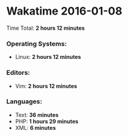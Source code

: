 # Wakatime 2016-01-08

Time Total: **2 hours 12 minutes**

### Operating Systems:
- Linux: **2 hours 12 minutes** 

### Editors:
- Vim: **2 hours 12 minutes** 

### Languages:
- Text: **36 minutes** 
- PHP: **1 hours 29 minutes** 
- XML: **6 minutes** 

